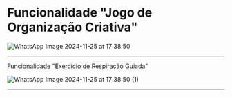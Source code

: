 # Funcionalidade "Jogo de Organização Criativa"

![WhatsApp Image 2024-11-25 at 17 38 50](https://github.com/user-attachments/assets/1dcedcff-d849-4002-a8fd-10a92def09b5)

------

Funcionalidade "Exercício de Respiração Guiada"

![WhatsApp Image 2024-11-25 at 17 38 50 (1)](https://github.com/user-attachments/assets/5e60b356-2ddf-4569-801f-92164bc730ca)

------
